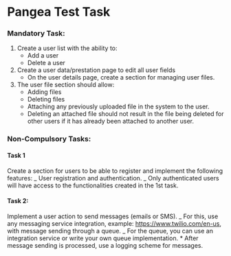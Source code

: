 # Pangea Test Task

### Mandatory Task:

1. Create a user list with the ability to:
   - Add a user
   - Delete a user
2. Create a user data/prestation page to edit all user fields
   - On the user details page, create a section for managing user files.
3. The user file section should allow:
   - Adding files
   - Deleting files
   - Attaching any previously uploaded file in the system to the user.
   - Deleting an attached file should not result in the file being deleted for other users if it has already been attached to another user.

### Non-Compulsory Tasks:

#### Task 1

Create a section for users to be able to register and implement the following features:
_ User registration and authentication.
_ Only authenticated users will have access to the functionalities created in the 1st task.

#### Task 2:

Implement a user action to send messages (emails or SMS).
_ For this, use any messaging service integration, example: https://www.twilio.com/en-us, with message sending through a queue.
_ For the queue, you can use an integration service or write your own queue implementation. \* After message sending is processed, use a logging scheme for messages.
